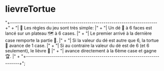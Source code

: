 # lievreTortue
"+--------------------------------------------------------------------------+" +
"| 📖 Les règles du jeu sont très simple:                                   |" +
"| Un dé 🎲 à 6 faces est lancé sur un plateau 🗺️  à 6 cases.                |" +
"| Le premier arrivé à la dernière case remporte la partie 🤩.              |" +
"| Si la valeur du dé est autre que 6, la tortue 🐢 avance de 1 case.       |" +
"| Si au contraire la valeur du dé est de 6 (et 6 seulement), le lièvre 🐇  |" +
"| avance directement à la 6ème case et gagne 🏆.                           |" +
"+--------------------------------------------------------------------------+";
